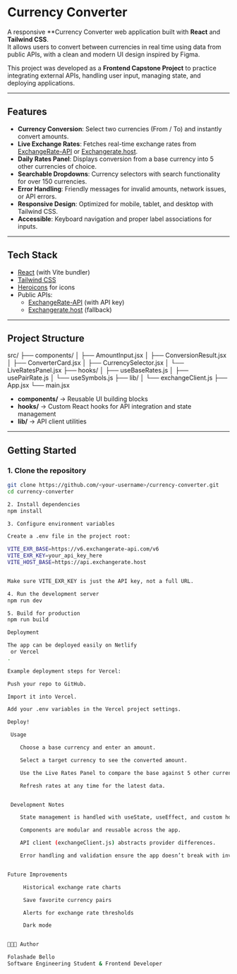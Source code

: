 #  Currency Converter

A responsive **Currency Converter web application built with **React** and **Tailwind CSS**.  
It allows users to convert between currencies in real time using data from public APIs, with a clean and modern UI design inspired by Figma.  

This project was developed as a **Frontend Capstone Project** to practice integrating external APIs, handling user input, managing state, and deploying applications.

---

##  Features

-  **Currency Conversion**: Select two currencies (From / To) and instantly convert amounts.
-  **Live Exchange Rates**: Fetches real-time exchange rates from [ExchangeRate-API](https://www.exchangerate-api.com/) or [Exchangerate.host](https://exchangerate.host/).
-  **Daily Rates Panel**: Displays conversion from a base currency into 5 other currencies of choice.
-  **Searchable Dropdowns**: Currency selectors with search functionality for over 150 currencies.
-  **Error Handling**: Friendly messages for invalid amounts, network issues, or API errors.
-  **Responsive Design**: Optimized for mobile, tablet, and desktop with Tailwind CSS.
-  **Accessible**: Keyboard navigation and proper label associations for inputs.

---

##  Tech Stack    

- [React](https://react.dev/) (with Vite bundler)
- [Tailwind CSS](https://tailwindcss.com/)
- [Heroicons](https://heroicons.com/) for icons
- Public APIs:
  - [ExchangeRate-API](https://www.exchangerate-api.com/) (with API key)
  - [Exchangerate.host](https://exchangerate.host/) (fallback)

---

##  Project Structure
src/
├── components/
│ ├── AmountInput.jsx
│ ├── ConversionResult.jsx
│ ├── ConverterCard.jsx
│ ├── CurrencySelector.jsx
│ └── LiveRatesPanel.jsx
├── hooks/
│ ├── useBaseRates.js
│ ├── usePairRate.js
│ └── useSymbols.js
├── lib/
│ └── exchangeClient.js
├── App.jsx
└── main.jsx



- **components/** → Reusable UI building blocks  
- **hooks/** → Custom React hooks for API integration and state management  
- **lib/** → API client utilities  

---

##  Getting Started

### 1. Clone the repository
```bash
git clone https://github.com/<your-username>/currency-converter.git
cd currency-converter

2. Install dependencies
npm install

3. Configure environment variables

Create a .env file in the project root:

VITE_EXR_BASE=https://v6.exchangerate-api.com/v6
VITE_EXR_KEY=your_api_key_here
VITE_HOST_BASE=https://api.exchangerate.host


Make sure VITE_EXR_KEY is just the API key, not a full URL.

4. Run the development server
npm run dev

5. Build for production
npm run build

Deployment

The app can be deployed easily on Netlify
 or Vercel
.

Example deployment steps for Vercel:

Push your repo to GitHub.

Import it into Vercel.

Add your .env variables in the Vercel project settings.

Deploy!

 Usage

    Choose a base currency and enter an amount.

    Select a target currency to see the converted amount.

    Use the Live Rates Panel to compare the base against 5 other currencies at once.

    Refresh rates at any time for the latest data.


 Development Notes

    State management is handled with useState, useEffect, and custom hooks.

    Components are modular and reusable across the app.

    API client (exchangeClient.js) abstracts provider differences.

    Error handling and validation ensure the app doesn’t break with invalid input.


Future Improvements

     Historical exchange rate charts

     Save favorite currency pairs

     Alerts for exchange rate thresholds

     Dark mode


👩🏽‍💻 Author

Folashade Bello
Software Engineering Student & Frontend Developer
